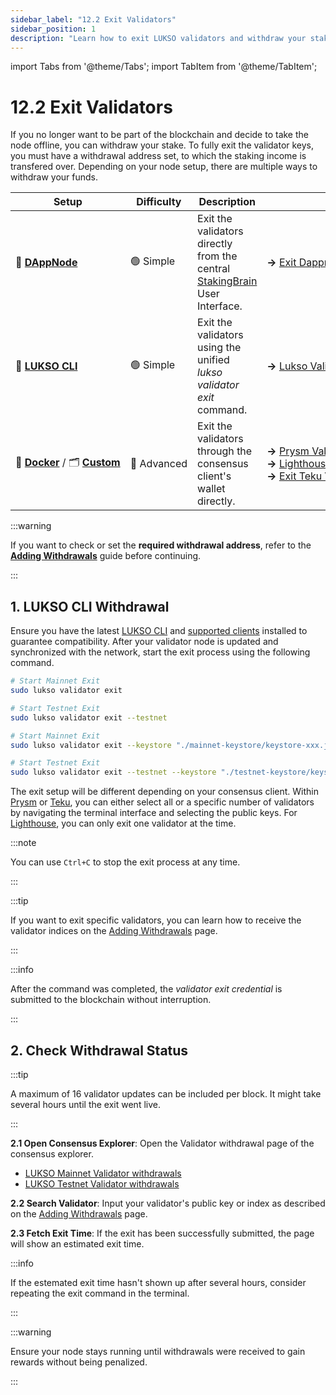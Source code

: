 ```yaml
---
sidebar_label: "12.2 Exit Validators"
sidebar_position: 1
description: "Learn how to exit LUKSO validators and withdraw your staked LYX or LYXt across DAppNode, CLI, Docker, or custom setups using client-specific instructions."
---
```


import Tabs from '@theme/Tabs';
import TabItem from '@theme/TabItem';

# 12.2 Exit Validators

If you no longer want to be part of the blockchain and decide to take the node offline, you can withdraw your stake. To fully exit the validator keys, you must have a withdrawal address set, to which the staking income is transfered over. Depending on your node setup, there are multiple ways to withdraw your funds.

| Setup                                                                                                                                                                                        | Difficulty                 | Description                                                                                                            | Links                                                                                                                                                                                                                                                                                                                                                  |
| -------------------------------------------------------------------------------------------------------------------------------------------------------------------------------------------- | -------------------------- | ---------------------------------------------------------------------------------------------------------------------- | ------------------------------------------------------------------------------------------------------------------------------------------------------------------------------------------------------------------------------------------------------------------------------------------------------------------------------------------------------ |
| <nobr> 🎨 [**DAppNode**](https://dappnode.com) </nobr>                                                                                                                                       | <nobr> 🟢 Simple </nobr>   | Exit the validators directly from the central [StakingBrain](https://github.com/dappnode/StakingBrain) User Interface. | <nobr> **→** [Exit Dappnode Validators](https://discourse.dappnode.io/t/how-to-exit-your-validator-from-the-ui/1745) </nobr>                                                                                                                                                                                                                           |
| <nobr> 👾 [**LUKSO CLI**](https://github.com/lukso-network/tools-lukso-cli) </nobr>                                                                                                          | <nobr> 🟢 Simple </nobr>   | Exit the validators using the unified _lukso validator exit_ command.                                                  | <nobr> **→** [Lukso Validator Exit](https://github.com/lukso-network/tools-lukso-cli?tab=readme-ov-file#validator-exit) </nobr>                                                                                                                                                                                                                        |
| <nobr> 🐳 [**Docker**](https://github.com/lukso-network/network-docker-containers) / 🗂️ [**Custom**](https://docs.lukso.tech/networks/mainnet/running-a-node#-with-your-own-clients) </nobr> | <nobr> 🔵 Advanced </nobr> | Exit the validators through the consensus client's wallet directly.                                                    | <nobr> **→** [Prysm Validator Exit Documentation](https://docs.prylabs.network/docs/wallet/exiting-a-validator)</nobr> <br /> <nobr> **→** [Lighthouse Withdrawal Guide](https://lighthouse-book.sigmaprime.io/voluntary-exit.html) </nobr> <br /> <nobr> **→** [Exit Teku Validators](https://docs.teku.consensys.io/how-to/voluntarily-exit) </nobr> |

:::warning

If you want to check or set the **required withdrawal address**, refer to the [**Adding Withdrawals**](/docs/guides/withdrawals/adding-withdrawals.md) guide before continuing.

:::

## 1. LUKSO CLI Withdrawal

Ensure you have the latest [LUKSO CLI](https://github.com/lukso-network/tools-lukso-cli) and [supported clients](/docs/guides/maintenance/client-updates.md) installed to guarantee compatibility. After your validator node is updated and synchronized with the network, start the exit process using the following command.

<Tabs>
  <TabItem value="prysm" label="Prysm or Teku" default>

```sh
# Start Mainnet Exit
sudo lukso validator exit

# Start Testnet Exit
sudo lukso validator exit --testnet
```

</TabItem> <TabItem value="lighthouse" label="Lighthouse">

```sh
# Start Mainnet Exit
sudo lukso validator exit --keystore "./mainnet-keystore/keystore-xxx.json"

# Start Testnet Exit
sudo lukso validator exit --testnet --keystore "./testnet-keystore/keystore-xxx.json"

```

</TabItem>
</Tabs>

The exit setup will be different depending on your consensus client. Within [Prysm](https://docs.prylabs.network/docs/getting-started) or [Teku](https://consensys.io/teku), you can either select all or a specific number of validators by navigating the terminal interface and selecting the public keys. For [Lighthouse](https://lighthouse-book.sigmaprime.io/intro.html), you can only exit one validator at the time.

:::note

You can use `Ctrl+C` to stop the exit process at any time.

:::

:::tip

If you want to exit specific validators, you can learn how to receive the validator indices on the [Adding Withdrawals](/docs/guides/withdrawals/adding-withdrawals.md#2-prepare-validator-indices) page.

:::

:::info

After the command was completed, the _validator exit credential_ is submitted to the blockchain without interruption.

:::

## 2. Check Withdrawal Status

:::tip

A maximum of 16 validator updates can be included per block. It might take several hours until the exit went live.

:::

**2.1 Open Consensus Explorer**: Open the Validator withdrawal page of the consensus explorer.

- [LUKSO Mainnet Validator withdrawals](https://explorer.consensus.mainnet.lukso.network/validators/withdrawals)
- [LUKSO Testnet Validator withdrawals](https://explorer.consensus.testnet.lukso.network/validators/withdrawals)

**2.2 Search Validator**: Input your validator's public key or index as described on the [Adding Withdrawals](/docs/guides/withdrawals/adding-withdrawals.md) page.

**2.3 Fetch Exit Time**: If the exit has been successfully submitted, the page will show an estimated exit time.

:::info

If the estemated exit time hasn't shown up after several hours, consider repeating the exit command in the terminal.

:::

:::warning

Ensure your node stays running until withdrawals were received to gain rewards without being penalized.

:::
